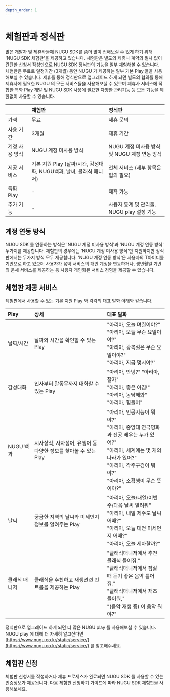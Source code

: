 ```yaml
---
depth_order: 1
---
```


# 체험판과 정식판

많은 개발자 및 제휴사들께 NUGU SDK를 좀더 많이 접해보실 수 있게 하기 위해 'NUGU SDK 체험판'을 제공하고 있습니다. 체험판은 별도의 제휴나 계약의 절차 없이 간단한 신청서 작성만으로 NUGU SDK
정식판의 기능을 일부 체험해볼 수 있습니다. 체험판은 무료로 일정기간 (3개월) 동안 NUGU 가 제공하는 일부 기본 Play 들을 사용해보실 수 있습니다. 제휴를 통해 정식판으로 업그레이드 하게 되면 별도의 협의를
통해 제휴사에 필요한 NUGU 의 모든 서비스들을 사용해보실 수 있으며 제휴사 서비스에 적합한 특화 Play 개발 및 NUGU SDK 사용에 필요한 다양한 관리기능 등 모든 기능을 제한없이 사용할 수 있습니다.

|          | 체험판                                           | 정식판                            |
|:---------|:----------------------------------------------|:-------------------------------|
| 가격       | 무료                                            | 제휴 문의                          |
| 사용 기간    | 3개월                                           | 제휴 기간                          |
| 계정 사용 방식 | NUGU 계정 미사용 방식                                | NUGU 계정 미사용 방식 및 NUGU 계정 연동 방식 |
| 제공 서비스   | 기본 지원 Play (날짜/시간, 감성대화, NUGU백과, 날씨, 클래식 매니저) | 전체 서비스 (세부 항목은 협의 필요)          |
| 특화 Play  | -                                             | 제작 가능                          |
| 추가 기능    | -                                             | 사용자 통계 및 관리툴, NUGU play 설정 기능  |

## 계정 연동 방식

NUGU SDK 를 연동하는 방식은 'NUGU 계정 미사용 방식'과 'NUGU 계정 연동 방식' 두가지를 제공합니다. 체험판의 경우에는 'NUGU 계정 미사용 방식'만 지원하지만 정식판에서는 두가지 방식 모두
제공합니다. 'NUGU 계정 연동 방식'은 사용자의 T아이디를 기반으로 하고 있으며 사용자가 음악 서비스의 개인 계정을 연동하거나, 생년월일 기반의 운세 서비스를 제공하는 등 사용자 개인화된 서비스 경험을 제공할 수
있습니다.

## 체험판 제공 서비스

체험판에서 사용할 수 있는 기본 지원 Play 와 각각의 대표 발화 아래와 같습니다.

| Play    | 상세                                      | 대표 발화                                                                                                                         |
|:--------|:----------------------------------------|:------------------------------------------------------------------------------------------------------------------------------|
| 날짜/시간   | 날짜와 시간을 확인할 수 있는 Play                   | "아리아, 오늘 며칠이야?"<br/>"아리아, 오늘 무슨 요일이야?"<br/>"아리아, 광복절은 무슨 요일이야?"<br/>"아리아, 지금 몇시야?"                                            |
| 감성대화    | 인사부터 말동무까지 대화할 수 있는 Play                | "아리아, 안녕?" "아리아, 잘자"<br/>"아리아, 좋은 아침!"<br/>"아리아, 농담해봐"<br/>"아리아, 힘들어"                                                         |
| NUGU 백과 | 시사상식, 사자성어, 유행어 등 다양한 정보를 찾아볼 수 있는 Play | "아리아, 인공지능이 뭐야?"<br/>"아리아, 중앙대 연극영화과 전공 배우는 누가 있어?"<br/>"아리아, 세계에는 몇 개의 나라가 있어?"<br/>"아리아, 각주구검이 뭐야?"<br/>"아리아, 소확행이 무슨 뜻이야?" |
| 날씨      | 궁금한 지역의 날씨와 미세먼지 정보를 알려주는 Play          | "아리아, 오늘/내일/이번주/다음 날씨 알려줘"<br/>"아리아, 내일 제주도 날씨 어때?"<br/>"아리아, 오늘 대전 미세먼지 어때?"<br/>"아리아, 오늘 세차할까?"                             |
| 클래식 매니저 | 클래식을 추천하고 재생관련 컨트롤을 제공하는 Play           | "클래식매니저에서 추천 클래식 틀어줘."<br/>"클래식매니저에서 잠잘 때 듣기 좋은 음악 틀어줘."<br/>"클래식매니저에서 재즈 틀어줘,"<br/>"(음악 재생 중) 이 음악 뭐야?"                      |

정식판으로 업그레이드 하게 되면 더 많은 NUGU play 를 사용해보실 수 있습니다. NUGU play 에 대해 더 자세히 알고싶다면 [https://www.nugu.co.kr/static/service/](https://www.nugu.co.kr/static/service/) 를 참고해주세요.

## 체험판 신청

체험판 신청서를 작성하거나 제휴 프로세스가 완료되면 NUGU SDK 를 사용할 수 있는 인증정보가 제공됩니다. 다음 체험판 신청하기 가이드에 따라 NUGU SDK 체험판을 사용해보세요.

